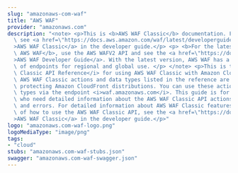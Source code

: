 ```yaml
---
slug: "amazonaws-com-waf"
title: "AWS WAF"
provider: "amazonaws.com"
description: "<note> <p>This is <b>AWS WAF Classic</b> documentation. For more information,\
  \ see <a href=\"https://docs.aws.amazon.com/waf/latest/developerguide/classic-waf-chapter.html\"\
  >AWS WAF Classic</a> in the developer guide.</p> <p> <b>For the latest version of\
  \ AWS WAF</b>, use the AWS WAFV2 API and see the <a href=\"https://docs.aws.amazon.com/waf/latest/developerguide/waf-chapter.html\"\
  >AWS WAF Developer Guide</a>. With the latest version, AWS WAF has a single set\
  \ of endpoints for regional and global use. </p> </note> <p>This is the <i>AWS WAF\
  \ Classic API Reference</i> for using AWS WAF Classic with Amazon CloudFront. The\
  \ AWS WAF Classic actions and data types listed in the reference are available for\
  \ protecting Amazon CloudFront distributions. You can use these actions and data\
  \ types via the endpoint <i>waf.amazonaws.com</i>. This guide is for developers\
  \ who need detailed information about the AWS WAF Classic API actions, data types,\
  \ and errors. For detailed information about AWS WAF Classic features and an overview\
  \ of how to use the AWS WAF Classic API, see the <a href=\"https://docs.aws.amazon.com/waf/latest/developerguide/classic-waf-chapter.html\"\
  >AWS WAF Classic</a> in the developer guide.</p>"
logo: "amazonaws.com-waf-logo.png"
logoMediaType: "image/png"
tags:
- "cloud"
stubs: "amazonaws.com-waf-stubs.json"
swagger: "amazonaws.com-waf-swagger.json"
---
```

